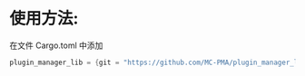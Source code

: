 # 使用方法:
在文件 Cargo.toml 中添加
```rust
plugin_manager_lib = {git = "https://github.com/MC-PMA/plugin_manager_lib" }
```
